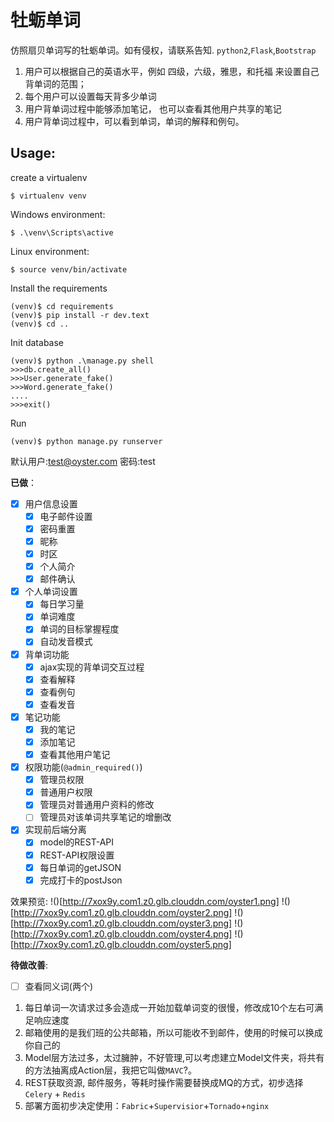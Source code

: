 牡蛎单词
=================
仿照扇贝单词写的牡蛎单词。如有侵权，请联系告知.
`python2`,`Flask`,`Bootstrap`

1. 用户可以根据自己的英语水平，例如 四级，六级，雅思，和托福 来设置自己背单词的范围；
2. 每个用户可以设置每天背多少单词
3. 用户背单词过程中能够添加笔记， 也可以查看其他用户共享的笔记
4. 用户背单词过程中，可以看到单词，单词的解释和例句。

## Usage:
create a virtualenv
```
$ virtualenv venv
```
Windows environment:
```
$ .\venv\Scripts\active
```
Linux environment:
```
$ source venv/bin/activate
```
Install the requirements
```
(venv)$ cd requirements 
(venv)$ pip install -r dev.text
(venv)$ cd ..   
```
Init database
```
(venv)$ python .\manage.py shell
>>>db.create_all()
>>>User.generate_fake()
>>>Word.generate_fake()
....
>>>exit()
```
Run
```
(venv)$ python manage.py runserver
```

默认用户:test@oyster.com 密码:test

**已做**：

- [x] 用户信息设置
    - [x] 电子邮件设置
    - [x] 密码重置 
    - [x] 昵称 
    - [x] 时区
    - [x] 个人简介
    - [x] 邮件确认
- [x] 个人单词设置 
    - [x] 每日学习量
    - [x] 单词难度
    - [x] 单词的目标掌握程度
    - [x] 自动发音模式
- [x] 背单词功能
    - [x] ajax实现的背单词交互过程
    - [x] 查看解释
    - [x] 查看例句
    - [x] 查看发音
- [x] 笔记功能
    - [x] 我的笔记
    - [x] 添加笔记
    - [x] 查看其他用户笔记
- [x] 权限功能(`@admin_required()`)
    - [x] 管理员权限
    - [x] 普通用户权限
    - [x] 管理员对普通用户资料的修改
    - [ ] 管理员对该单词共享笔记的增删改
- [x] 实现前后端分离
    - [x] model的REST-API
    - [x] REST-API权限设置
    - [x] 每日单词的getJSON
    - [x] 完成打卡的postJson

效果预览:
!()[http://7xox9y.com1.z0.glb.clouddn.com/oyster1.png]
!()[http://7xox9y.com1.z0.glb.clouddn.com/oyster2.png]
!()[http://7xox9y.com1.z0.glb.clouddn.com/oyster3.png]
!()[http://7xox9y.com1.z0.glb.clouddn.com/oyster4.png]
!()[http://7xox9y.com1.z0.glb.clouddn.com/oyster5.png]

**待做改善**:

- [ ] 查看同义词(两个)

1. 每日单词一次请求过多会造成一开始加载单词变的很慢，修改成10个左右可满足响应速度
2. 邮箱使用的是我们班的公共邮箱，所以可能收不到邮件，使用的时候可以换成你自己的
3. Model层方法过多，太过臃肿，不好管理,可以考虑建立Model文件夹，将共有的方法抽离成Action层，我把它叫做`MAVC`?。
4. REST获取资源, 邮件服务，等耗时操作需要替换成MQ的方式，初步选择`Celery` + `Redis`
5. 部署方面初步决定使用：`Fabric`+`Supervisior`+`Tornado`+`nginx`
